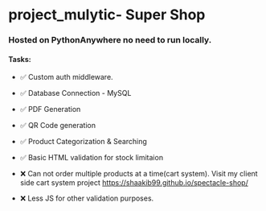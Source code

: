 # project_mulytic- Super Shop
### Hosted on PythonAnywhere no need to run locally.

#### Tasks:

- ✅ Custom auth middleware.
- ✅ Database Connection - MySQL
- ✅ PDF Generation
- ✅ QR Code generation
- ✅ Product Categorization & Searching
- ✅ Basic HTML validation for stock limitaion

- ❌ Can not order multiple products at a time(cart system). Visit my client side cart system project https://shaakib99.github.io/spectacle-shop/
- ❌ Less JS for other validation purposes.
